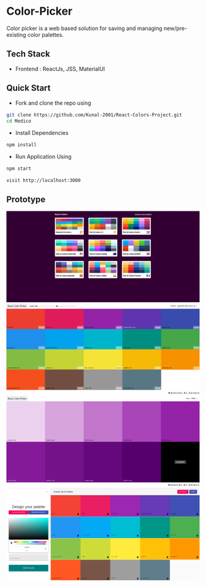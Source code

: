 # Color-Picker

Color picker is a web based solution for saving and managing new/pre-existing color palettes.

## Tech Stack

<ul>
  <li>Frontend : ReactJs, JSS, MaterialUI</li>
</ul>

## Quick Start

<ul>
<li> Fork and clone the repo using </li>
 </ul>
 
 ```bash
 git clone https://github.com/Kunal-2001/React-Colors-Project.git
 cd Medico
 ```
 <ul>
<li> Install Dependencies </li>
 </ul>
 
 ```bash
 npm install 
 ```
 
 <ul>
<li> Run Application Using </li>
 </ul>
 
 ```bash
 npm start
 ```
 
 ```bash
 visit http://localhost:3000
 ```
 
 ## Prototype
 ![alt text](https://github.com/Kunal-2001/React-Colors-Project/blob/master/src/Landing.png)
 ![alt text](https://github.com/Kunal-2001/React-Colors-Project/blob/master/src/Palette-Status.png)
 ![alt text](https://github.com/Kunal-2001/React-Colors-Project/blob/master/src/Color-Schemes.png)
 ![alt text](https://github.com/Kunal-2001/React-Colors-Project/blob/master/src/Create-Palette.png)

